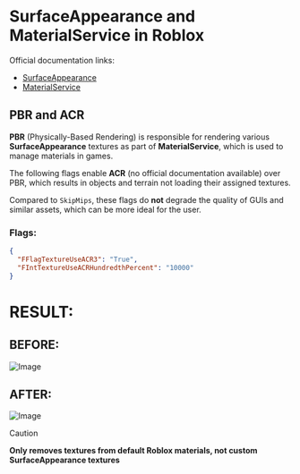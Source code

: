 # SurfaceAppearance and MaterialService in Roblox

Official documentation links:
- [SurfaceAppearance](https://create.roblox.com/docs/art/modeling/surface-appearance)
- [MaterialService](https://create.roblox.com/docs/reference/engine/classes/MaterialService)

## PBR and ACR

**PBR** (Physically-Based Rendering) is responsible for rendering various **SurfaceAppearance** textures as part of **MaterialService**, which is used to manage materials in games.

The following flags enable **ACR** (no official documentation available) over PBR, which results in objects and terrain not loading their assigned textures.

Compared to `SkipMips`, these flags do **not** degrade the quality of GUIs and similar assets, which can be more ideal for the user.

### Flags:
```json
{
  "FFlagTextureUseACR3": "True",
  "FIntTextureUseACRHundredthPercent": "10000"
}
```
# RESULT:
## BEFORE:
![Image](https://media.discordapp.net/attachments/1285949000595275847/1370818571353194497/image.png?ex=6820e1c7&is=681f9047&hm=a7dcf7299b3aacd31354842ece634084b992a5784fd9f371c4186ba63e3439dc&=&width=2091&height=1041)
## AFTER:
![Image](https://media.discordapp.net/attachments/1285949000595275847/1370818928934391849/image.png?ex=6820e21d&is=681f909d&hm=b942ef53bde6acca3b9f2e06d5255895946eddc6014e98162f68ff5c542f8b42&=&width=2094&height=1041)

> [!CAUTION]
> **Only removes textures from default Roblox materials, not custom SurfaceAppearance textures**
